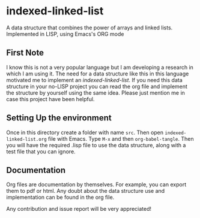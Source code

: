# indexed-linked-list

A data structure that combines the power of arrays and linked lists. Implemented in LISP, using Emacs's ORG mode

## First Note

I know this is not a very popular language but I am developing a research in which I am using it. The need for a
data structure like this in this language motivated me to implement an _indexed-linked-list_. If you need
this data structure in your no-LISP project you can read the org file and implement the structure by yourself
using the same idea. Please just mention me in case this project have been helpful.

## Setting Up the environment

Once in this directory create a folder with name ```src```. Then open ```indexed-linked-list.org``` file with Emacs.
Type ```M-x``` and then ```org-babel-tangle```. Then you will have the required .lisp file to use the data structure,
along with a test file that you can ignore.

## Documentation

Org files are documentation by themselves. For example, you can export them to pdf or html.
Any doubt about the data structure use and implementation can be found in the org file.

Any contribution and issue report will be very appreciated!
